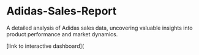 # Adidas-Sales-Report

A detailed analysis of Adidas sales data, uncovering valuable insights into product performance and market dynamics.

[link to interactive dashboard](

